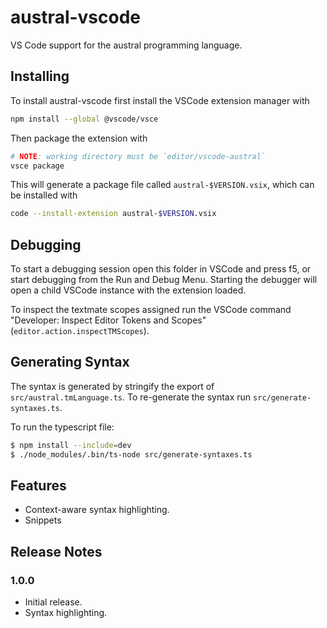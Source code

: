# austral-vscode

VS Code support for the austral programming language.

## Installing

To install austral-vscode first install the VSCode extension manager with

```sh
npm install --global @vscode/vsce
```

Then package the extension with

```sh
# NOTE: working directory must be `editor/vscode-austral`
vsce package
```

This will generate a package file called `austral-$VERSION.vsix`, which can be installed with

```sh
code --install-extension austral-$VERSION.vsix
```

## Debugging

To start a debugging session open this folder in VSCode and press f5, or start debugging from the Run and Debug Menu.
Starting the debugger will open a child VSCode instance with the extension loaded.

To inspect the textmate scopes assigned run the VSCode command "Developer: Inspect Editor Tokens and Scopes" (`editor.action.inspectTMScopes`).

## Generating Syntax

The syntax is generated by stringify the export of `src/austral.tmLanguage.ts`.
To re-generate the syntax run `src/generate-syntaxes.ts`.

To run the typescript file:

```sh
$ npm install --include=dev
$ ./node_modules/.bin/ts-node src/generate-syntaxes.ts
```

## Features

- Context-aware syntax highlighting.
- Snippets

## Release Notes

### 1.0.0

- Initial release.
- Syntax highlighting.
